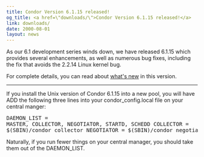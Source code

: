 ```yaml
---
title: Condor Version 6.1.15 released!
og_title: <a href=\"downloads/\">Condor Version 6.1.15 released!</a>
link: downloads/
date: 2000-08-01
layout: news
---
```


As our 6.1 development series winds down, we have released 6.1.15 which provides several enhancements, as well as numerous bug fixes, including the fix that avoids the 2.2.14 Linux kernel bug. <p> For complete details, you can read about <a href="manual/latest-dev/9_Version_History.html">what's new</a> in this version.  <hr> If you install the Unix version of Condor 6.1.15 into a new pool, you will have ADD the following three lines into your condor_config.local file on your central manger: <pre>DAEMON_LIST   = MASTER, COLLECTOR, NEGOTIATOR, STARTD, SCHEDD COLLECTOR     = $(SBIN)/condor_collector NEGOTIATOR    = $(SBIN)/condor_negotiator</pre> Naturally, if you run fewer things on your central manager, you should take them out of the DAEMON_LIST.
